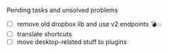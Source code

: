 Pending tasks and unsolved problems
- [ ] remove old dropbox lib and use v2 endpoints 💣💥 
- [ ] translate shortcuts
- [ ] move desktop-related stuff to plugins 